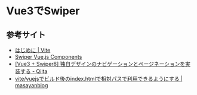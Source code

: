 # Vue3でSwiper

## 参考サイト

- [はじめに | Vite](https://ja.vitejs.dev/guide/)
- [Swiper Vue.js Components](https://swiperjs.com/vue)
- [[Vue3 + Swiper8] 独自デザインのナビゲーションとページネーションを実装する - Qiita](https://qiita.com/sygnas/items/d254fe52472ece1d1626)
- [vite/vuejsでビルド後のindex.htmlで相対パスで利用できるようにする | masayanblog](https://maasaablog.com/development/frontend/javascript/vue/5068/)

<!-- 
# Vue 3 + Vite

This template should help get you started developing with Vue 3 in Vite. The template uses Vue 3 `<script setup>` SFCs, check out the [script setup docs](https://v3.vuejs.org/api/sfc-script-setup.html#sfc-script-setup) to learn more.

## Recommended IDE Setup

- [VS Code](https://code.visualstudio.com/) + [Volar](https://marketplace.visualstudio.com/items?itemName=Vue.volar) (and disable Vetur) + [TypeScript Vue Plugin (Volar)](https://marketplace.visualstudio.com/items?itemName=Vue.vscode-typescript-vue-plugin).

-->
